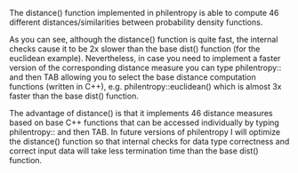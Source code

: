 The distance() function implemented in philentropy is able to compute 46 different distances/similarities between probability density functions.

As you can see, although the distance() function is quite fast, the internal checks cause it to be 2x slower than the base dist() function (for the euclidean example). Nevertheless, in case you need to implement a faster version of the corresponding distance measure you can type philentropy:: and then TAB allowing you to select the base distance computation functions (written in C++), e.g. philentropy::euclidean() which is almost 3x faster than the base dist() function.

The advantage of distance() is that it implements 46 distance measures based on base C++ functions that can be accessed individually by typing philentropy:: and then TAB. In future versions of philentropy I will optimize the distance() function so that internal checks for data type correctness and correct input data will take less termination time than the base dist() function.
